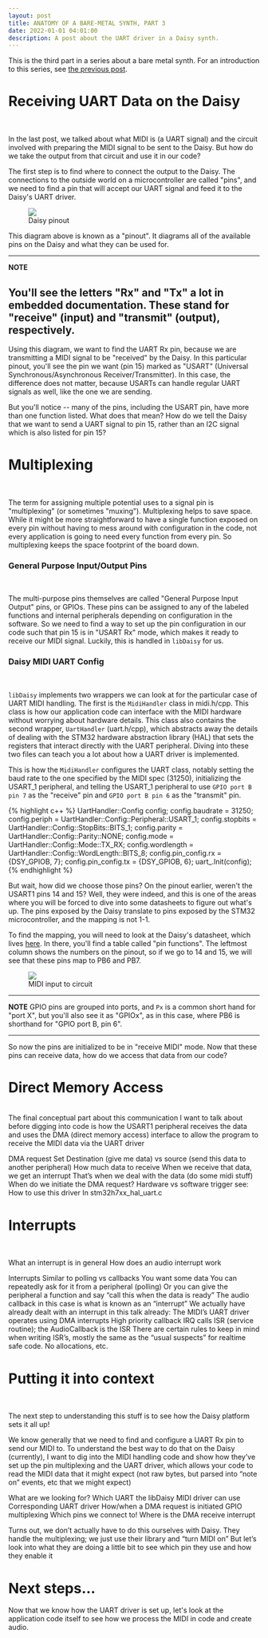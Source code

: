 ```yaml
---
layout: post
title: ANATOMY OF A BARE-METAL SYNTH, PART 3
date: 2022-01-01 04:01:00
description: A post about the UART driver in a Daisy synth.
---
```


This is the third part in a series about a bare metal synth. For an introduction to this series, see [the previous post](/2021/12/31/anatomyofabaremetalsynth_part2.html).

# Receiving UART Data on the Daisy
<br>

In the last post, we talked about what MIDI is (a UART signal) and the circuit involved with
preparing the MIDI signal to be sent to the Daisy. But how do we take the output from that
circuit and use it in our code?

The first step is to find where to connect the output to the Daisy. The connections to the
outside world on a microcontroller are called "pins", and we need to find a pin that will
accept our UART signal and feed it to the Daisy's UART driver.

<figure>
  <img class="col center" src="/img/bare_metal/DaisyPinoutRev4@4x.png">
  <figcaption>Daisy pinout</figcaption>
</figure>

This diagram above is known as a "pinout". It diagrams all of the available pins on the
Daisy and what they can be used for. 

---
**NOTE**

You'll see the letters "Rx" and "Tx" a lot in embedded documentation. These stand for
"receive" (input) and "transmit" (output), respectively.
---

Using this diagram, we want to find the UART Rx pin, because we are transmitting a MIDI
signal to be "received" by the Daisy. In this particular pinout, you'll see the pin we want (pin 15)
marked as "USART" (Universal Synchronous/Asynchronous Receiver/Transmitter). In this
case, the difference does not matter, because USARTs can handle regular UART signals as well,
like the one we are sending.

But you'll notice -- many of the pins, including the USART pin, have more than one function
listed. What does that mean? How do we tell the Daisy that we want to send a UART signal to pin 15,
rather than an I2C signal which is also listed for pin 15?

# Multiplexing
<br>

The term for assigning multiple potential uses to a signal pin is "multiplexing" (or sometimes
"muxing"). Multiplexing helps to save space. While it might be more straightforward to have a single
function exposed on every pin without having to mess around with configuration in the code, 
not every application is going to need every function from every pin. So multiplexing keeps
the space footprint of the board down.


### General Purpose Input/Output Pins
<br>

The multi-purpose pins themselves are called "General Purpose Input Output" pins, or
GPIOs. These pins can be assigned to any of the labeled functions and internal peripherals 
depending on configuration in the software. So we need to find a way to set up the pin 
configuration in our code such that pin 15 is in "USART Rx" mode, which makes it ready to
receive our MIDI signal. Luckily, this is handled in `libDaisy` for us.

### Daisy MIDI UART Config
<br>

`libDaisy` implements two wrappers we can look at for the particular case of UART MIDI handling.
The first is the `MidiHandler` class in midi.h/cpp. This class is how our application
code can interface with the MIDI hardware without worrying about hardware details. This class
also contains the second wrapper, `UartHandler` (uart.h/cpp), which abstracts away the details of 
dealing with the STM32 hardware abstraction library (HAL) that sets the registers that interact
directly with the UART peripheral. 
Diving into these two files can teach you a lot about how a UART driver is implemented.

This is how the `MidiHandler` configures the UART class, notably setting the baud rate to the
one specified by the MIDI spec (31250), initializing the USART_1 peripheral, and telling the
USART_1 peripheral to use `GPIO port B pin 7` as the "receive" pin and `GPIO port B pin 6`
as the "transmit" pin.

{% highlight c++ %}
UartHandler::Config config;
config.baudrate      = 31250;
config.periph        = UartHandler::Config::Peripheral::USART_1;
config.stopbits      = UartHandler::Config::StopBits::BITS_1;
config.parity        = UartHandler::Config::Parity::NONE;
config.mode          = UartHandler::Config::Mode::TX_RX;
config.wordlength    = UartHandler::Config::WordLength::BITS_8;
config.pin_config.rx = {DSY_GPIOB, 7};
config.pin_config.tx = {DSY_GPIOB, 6};
uart_.Init(config);
{% endhighlight %}

But wait, how did we choose those pins? On the pinout earlier, weren't the USART1 pins 14
and 15? Well, they were indeed, and this is one of the areas where you will be forced
to dive into some datasheets to figure out what's up. The pins exposed by the Daisy
translate to pins exposed by the STM32 microcontroller, and the mapping is not 1-1.

To find the mapping, you will need to look at the Daisy's datasheet, which lives [here](https://github.com/electro-smith/Hardware/blob/master/doc/daisy_seed/Daisy_Seed_datasheet_v1.0.4.pdf).
In there, you'll find a table called "pin functions". The leftmost column
shows the numbers on the pinout, so if we go to 14 and 15, we will see 
that these pins map to PB6 and PB7. 

<figure>
  <img class="col center" src="/img/bare_metal/pin_functions_gpiob.png">
  <figcaption>MIDI input to circuit</figcaption>
</figure>

---
**NOTE**
GPIO pins are grouped into ports, and `Px` is a common short hand for "port X", but you'll also see it as "GPIOx", as in this case, where PB6 is shorthand for "GPIO port B, pin 6".

---

So now the pins are initialized to be in "receive MIDI" mode. Now that these pins can receive data, how do we access that data from our code?


# Direct Memory Access
<br>
The final conceptual part about this communication I want to talk about before digging into code is how the USART1 peripheral receives the data and uses the DMA (direct memory access) interface to allow the program to receive the MIDI data via the UART driver

DMA request
Set Destination (give me data) vs source (send this data to another peripheral)
How much data to receive
When we receive that data, we get an interrupt
That’s when we deal with the data (do some midi stuff)
When do we initiate the DMA request?
Hardware vs software trigger
see:
How to use this driver
In stm32h7xx_hal_uart.c

# Interrupts
<br>

What an interrupt is in general
How does an audio interrupt work

Interrupts
Similar to polling vs callbacks
You want some data
You can repeatedly ask for it from a peripheral (polling)
Or you can give the peripheral a function and say “call this when the data is ready”
The audio callback in this case is what is known as an “interrupt”
We actually have already dealt with an interrupt in this talk already:
The MIDI’s UART driver operates using DMA interrupts
High priority callback
IRQ calls ISR (service routine); the AudioCallback is the ISR
There are certain rules to keep in mind when writing ISR’s, mostly the same as the “usual suspects” for realtime safe code. No allocations, etc.

# Putting it into context
<br>

The next step to understanding this stuff is to see how the Daisy platform sets it all up!

We know generally that we need to find and configure a UART Rx pin to send our MIDI to. To understand the best way to do that on the Daisy (currently),
I want to dig into the MIDI handling code and show how they’ve set up the pin multiplexing and the UART driver, which allows your code to read the MIDI data that it might expect (not raw bytes, but parsed into “note on” events, etc that we might expect)

What are we looking for?
Which UART the libDaisy MIDI driver can use
Corresponding UART driver
How/when a DMA request is initiated
GPIO multiplexing
Which pins we connect to!
Where is the DMA receive interrupt

Turns out, we don’t actually have to do this ourselves with Daisy.
They handle the multiplexing; we just use their library and “turn MIDI on”
But let’s look into what they are doing a little bit to see which pin they use and how they enable it

# Next steps...

Now that we know how the UART driver is set up, let's look at the application code itself to see
how we process the MIDI in code and create audio.
